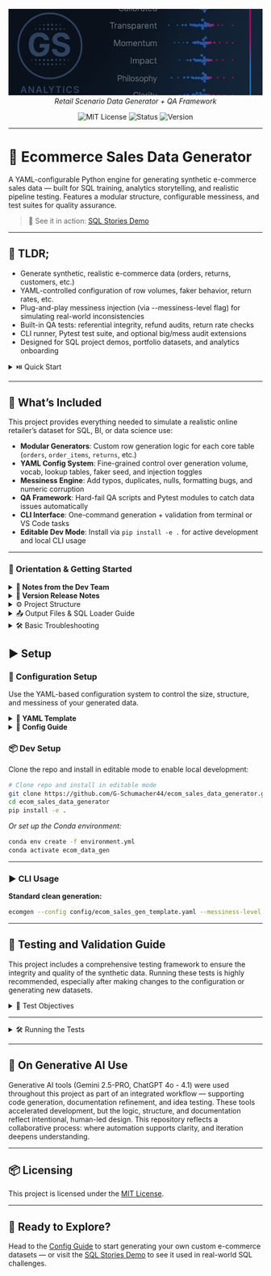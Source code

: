 <p align="center">
  <img src="repo_files/dark_logo_banner.png" width="1000"/>
  <br>
  <em>Retail Scenario Data Generator + QA Framework</em>
</p>

<p align="center">
  <img alt="MIT License" src="https://img.shields.io/badge/license-MIT-blue">
  <img alt="Status" src="https://img.shields.io/badge/status-alpha-lightgrey">
  <img alt="Version" src="https://img.shields.io/badge/version-v0.1.0-blueviolet">
</p>

---

# 🛒 Ecommerce Sales Data Generator

A YAML-configurable Python engine for generating synthetic e-commerce sales data — built for SQL training, analytics storytelling, and realistic pipeline testing. Features a modular structure, configurable messiness, and test suites for quality assurance.
>📸 See it in action: [SQL Stories Demo](https://github.com/G-Schumacher44/sql_stories)

___

## 🧩 TLDR;

- Generate synthetic, realistic e-commerce data (orders, returns, customers, etc.)
- YAML-controlled configuration of row volumes, faker behavior, return rates, etc.
- Plug-and-play messiness injection (via --messiness-level flag) for simulating real-world inconsistencies 
- Built-in QA tests: referential integrity, refund audits, return rate checks
- CLI runner, Pytest test suite, and optional big/mess audit extensions
- Designed for SQL project demos, portfolio datasets, and analytics onboarding

<details>
<summary> ⏯️ Quick Start</summary>

1. Clone the repository  
   ```bash
   git clone https://github.com/your-username/ecom_sales_data_generator.git
   cd ecom_sales_data_generator. Install in editable mode  
   ```bash
   pip install -e .
   ```

2. Run the CLI      
    ```bash
    ecomgen --config config/ecom_sales_gen_template.yaml --messiness-level none
    ```
</details>

---

## 📐 What’s Included

This project provides everything needed to simulate a realistic online retailer’s dataset for SQL, BI, or data science use:

- **Modular Generators**: Custom row generation logic for each core table (`orders`, `order_items`, `returns`, etc.)
- **YAML Config System**: Fine-grained control over generation volume, vocab, lookup tables, faker seed, and injection toggles
- **Messiness Engine**: Add typos, duplicates, nulls, formatting bugs, and numeric corruption
- **QA Framework**: Hard-fail QA scripts and Pytest modules to catch data issues automatically
- **CLI Interface**: One-command generation + validation from terminal or VS Code tasks
- **Editable Dev Mode**: Install via `pip install -e .` for active development and local CLI usage

---

### 🧭 Orientation & Getting Started

<details>
<summary><strong>🧠 Notes from the Dev Team</strong></summary>
<br>

**Task and Purpose**

I built this system to reinforce, refresh, and evaluate my SQL skills through practical, repeatable analysis. Rather than relying on static datasets, I wanted something dynamic — a way to simulate the kinds of data challenges analysts face every day, with full control over volume, structure, and messiness.

**Why build a system and not just a script?**

You can see this engine in action in `sql_stories(https://github.com/G-Schumacher44/sql_stories)`, where I use AI-generated prompts to simulate realistic business scenarios and investigative workflows. This pairing gives me an unlimited sandbox to practice SQL storytelling, data diagnostics, and real-world problem solving — all powered by the datasets generated here.

**Human-readable. YAML-driven. Designed for learning.**

</details>

<details>
<summary><strong>🫆 Version Release Notes</strong></summary>

### ✅ v0.1.0 (Current)

- First production-ready release
- YAML-driven sales data generator with support for:
  - orders, order_items, returns, customers, and products
  - messiness injection (light/medium/heavy)
  - embedded CLI and Pytest-driven QA suite
  - config validation and baseline data audits
- Tested with `sql_stories` for simulated analytics workflows

---

### 🔮 v0.2.0 (Planned)

- Simulated data spike events - e.g., *"holiday sales surge"*, *"flash sales"*, ect..ect.
- B2B purchase logic: lines of credit, bulk buying behavior
- Reseller segmentation: cohort rules, volume-based discounts
- Shipping & fulfillment enrichment: lead times, delivery lag, backorders
- Marketing program metadata: coupons, campaign IDs
- Warehousing & inventory extension (WMS simulation layer)

</details>

</details> 

<details>
<summary>⚙️ Project Structure</summary>

```
ecom_sales_data_generator/
├── config/                          # YAML config templates for data generation
│   └── ecom_sales_gen_template.yaml
├── output/                          # Output folder for generated CSVs (ignored by Git)
├── src/                             # Main package source
│   ├── __init__.py
│   ├── ecomgen                      # CLI entrypoint
│   ├── generators/                 # Core row generators (orders, returns, etc.)
│   ├── pytests/                    # Pytest-based unit tests
│   │   ├── test_config_integrity.py
│   │   ├── test_config_linting.py
│   │   └── test_data_quality_rules.py
│   ├── tests/                      # CLI-based test modules
│   │   ├── big_audit.py
│   │   ├── mess_audit.py
│   │   └── qa_tests.py
│   └── utils/                      # Shared utilities (config loading, date helpers, etc.)
├── build/                           # Local build artifacts (ignored)
├── pyproject.toml                  # Build system and project metadata
├── environment.yml                 # Conda environment for dev setup
├── requirements.txt                # Optional pip requirements (mirrors env)
├── README.md
├── LICENSE
└── .gitignore
```

</details>

<details>

<summary> 📤 Output Files & SQL Loader Guide</summary> 

#### `Expected Data Exports`

After running the generator, you'll find in the `output/` folder:
- `orders.csv`, `order_items.csv`, `returns.csv`, etc.
- `load_data.sql` — ready-to-run script for loading into Postgres or SQLite

#### `load_data.sql`
A YAML Schema defined Script that builds the database from your data
  - This script includes:
    - `CREATE TABLE` statements with inferred schema
    - `COPY` or `INSERT` statements to populate the tables
  - How to Use load_data.sql
    1. Open your SQL client (e.g., pgAdmin, DBeaver, terminal psql, SQLite CLI)
	2.	Connect to your database (Postgres or SQLite recommended)
	3.	Run the script:

For Postgres (terminal):
```bash
psql -U your_user -d your_database -f output/load_data.sql
```

For SQLite:
```bash
sqlite3 your_database.db < output/load_data.sql
```
>This creates all tables and imports your data — ready for analysis or training.
___

</details>

<details>

<summary>🛠️ Basic Troubleshooting</summary>

- **`ModuleNotFoundError` for `ecomgen`?**  
  Make sure you ran `pip install -e .` from the project root.

- **`yaml.YAMLError` when loading config?**  
  Check your indentation — YAML is very picky!

- **Output files not showing up?**  
  Confirm you ran the generator and check the `output/` folder.

</details>


## ▶️ Setup 

### 🔩 Configuration Setup

Use the YAML-based configuration system to control the size, structure, and messiness of your generated data.

<details>
<summary><strong>🧰 YAML Template</strong></summary>

- **File:** [`📝 ecom_sales_gen_template.yaml`](config/ecom_sales_gen_template.yaml)  
- **Purpose:** Defines how much data is generated, what kind of products are included, and the messiness level of the output.  
- **Use case:** Start here for most use cases. Adjust row counts, return rates, vocab, etc.

</details>

<details>
<summary><strong>📖 Config Guide</strong></summary>

- **File:** [`📘 config_guide`](config_guide.md)  
- **Purpose:** Explains each YAML field line-by-line  
- **Use case:** Perfect when you're creating your own custom scenario or tweaking advanced parameters

</details>

### 📦 Dev Setup

Clone the repo and install in editable mode to enable local development:

```bash
# Clone repo and install in editable mode
git clone https://github.com/G-Schumacher44/ecom_sales_data_generator.git
cd ecom_sales_data_generator
pip install -e .
```

*Or set up the Conda environment:*

```bash
conda env create -f environment.yml
conda activate ecom_data_gen
```
___

### ▶️ CLI Usage

**Standard clean generation:**

```bash
ecomgen --config config/ecom_sales_gen_template.yaml --messiness-level none
```

___

## 🧪 Testing and Validation Guide

This project includes a comprehensive testing framework to ensure the integrity and quality of the synthetic data. Running these tests is highly recommended, especially after making changes to the configuration or generating new datasets.

<details>
<summary>🎯 Test Objectives</summary>

- **Config Integrity:** Ensure the YAML config is correctly structured and all required parameters are present.
- **Data Quality Rules:** Validate linkages (e.g., `order_id` in `returns` exists in `orders`), logic (e.g., refund ≤ order total), and schema expectations.
- **Messiness Audits:** Assess the applied messiness level (e.g., null injection, typos, formatting issues).

</details>  

---

<details>
<summary>🛠️ Running the Tests</summary>

✅ 1. Pytest Suite — `src/pytests/`

These fast, targeted tests verify configuration structure and baseline data logic.

- `test_config_integrity.py` – Confirms all required YAML fields exist
- `test_config_linting.py` – Lints YAML for structure and syntax
- `test_data_quality_rules.py` – Validates core business rules (e.g., referential integrity)

**Run them:**
```bash
pytest src/pytests/
```

</details>

___

## 🤝 On Generative AI Use

Generative AI tools (Gemini 2.5-PRO, ChatGPT 4o - 4.1) were used throughout this project as part of an integrated workflow — supporting code generation, documentation refinement, and idea testing. These tools accelerated development, but the logic, structure, and documentation reflect intentional, human-led design. This repository reflects a collaborative process: where automation supports clarity, and iteration deepens understanding.

---

## 📦 Licensing

This project is licensed under the [MIT License](LICENSE).</file>

---

## 🔗 Ready to Explore?

Head to the [Config Guide](config_guide.md) to start generating your own custom e-commerce datasets — or visit the [SQL Stories Demo](https://github.com/G-Schumacher44/sql_stories) to see it used in real-world SQL challenges.